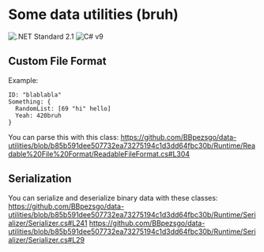 # Some data utilities (bruh)

![.NET Standard 2.1](https://img.shields.io/badge/.NET-Standard_2.1-5C2D91)
![C# v9](https://img.shields.io/badge/C%23-v9-239120.svg)

## Custom File Format

Example:
```
ID: "blablabla"
Something: {
  RandomList: [69 "hi" hello]
  Yeah: 420bruh
}
```

You can parse this with this class:
https://github.com/BBpezsgo/data-utilities/blob/b85b591dee507732ea73275194c1d3dd64fbc30b/Runtime/Readable%20File%20Format/ReadableFileFormat.cs#L304

## Serialization

You can serialize and deserialize binary data with these classes:
https://github.com/BBpezsgo/data-utilities/blob/b85b591dee507732ea73275194c1d3dd64fbc30b/Runtime/Serializer/Serializer.cs#L241
https://github.com/BBpezsgo/data-utilities/blob/b85b591dee507732ea73275194c1d3dd64fbc30b/Runtime/Serializer/Serializer.cs#L29
